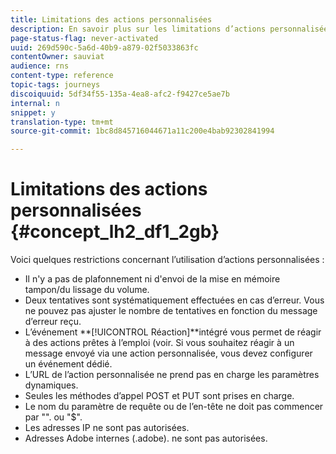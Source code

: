 ```yaml
---
title: Limitations des actions personnalisées
description: En savoir plus sur les limitations d’actions personnalisées
page-status-flag: never-activated
uuid: 269d590c-5a6d-40b9-a879-02f5033863fc
contentOwner: sauviat
audience: rns
content-type: reference
topic-tags: journeys
discoiquuid: 5df34f55-135a-4ea8-afc2-f9427ce5ae7b
internal: n
snippet: y
translation-type: tm+mt
source-git-commit: 1bc8d845716044671a11c200e4bab92302841994

---
```



# Limitations des actions personnalisées {#concept_lh2_df1_2gb}

Voici quelques restrictions concernant l’utilisation d’actions personnalisées :

* Il n&#39;y a pas de plafonnement ni d&#39;envoi de la mise en mémoire tampon/du lissage du volume.
* Deux tentatives sont systématiquement effectuées en cas d’erreur. Vous ne pouvez pas ajuster le nombre de tentatives en fonction du message d’erreur reçu.
* L’événement **[!UICONTROL Réaction]**intégré vous permet de réagir à des actions prêtes à l’emploi (voir[](../building-journeys/event-activities.md). Si vous souhaitez réagir à un message envoyé via une action personnalisée, vous devez configurer un événement dédié.
* L’URL de l’action personnalisée ne prend pas en charge les paramètres dynamiques.
* Seules les méthodes d’appel POST et PUT sont prises en charge.
* Le nom du paramètre de requête ou de l’en-tête ne doit pas commencer par &quot;&quot;. ou &quot;$&quot;.
* Les adresses IP ne sont pas autorisées.
* Adresses Adobe internes (.adobe). ne sont pas autorisées.
